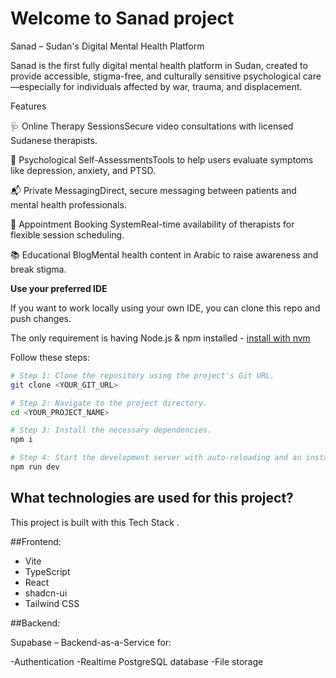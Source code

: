 # Welcome to Sanad project

Sanad – Sudan's Digital Mental Health Platform

Sanad is the first fully digital mental health platform in Sudan, created to provide accessible, stigma-free, and culturally sensitive psychological care—especially for individuals affected by war, trauma, and displacement.

Features

🩺 Online Therapy SessionsSecure video consultations with licensed Sudanese therapists.

📝 Psychological Self-AssessmentsTools to help users evaluate symptoms like depression, anxiety, and PTSD.

📬 Private MessagingDirect, secure messaging between patients and mental health professionals.

📅 Appointment Booking SystemReal-time availability of therapists for flexible session scheduling.

📚 Educational BlogMental health content in Arabic to raise awareness and break stigma.



**Use your preferred IDE**

If you want to work locally using your own IDE, you can clone this repo and push changes.

The only requirement is having Node.js & npm installed - [install with nvm](https://github.com/nvm-sh/nvm#installing-and-updating)

Follow these steps:

```sh
# Step 1: Clone the repository using the project's Git URL.
git clone <YOUR_GIT_URL>

# Step 2: Navigate to the project directory.
cd <YOUR_PROJECT_NAME>

# Step 3: Install the necessary dependencies.
npm i

# Step 4: Start the development server with auto-reloading and an instant preview.
npm run dev
```


## What technologies are used for this project?

This project is built with this Tech Stack .

##Frontend:

- Vite
- TypeScript
- React
- shadcn-ui
- Tailwind CSS
  
##Backend:

Supabase – Backend-as-a-Service for:

-Authentication
-Realtime PostgreSQL database
-File storage


